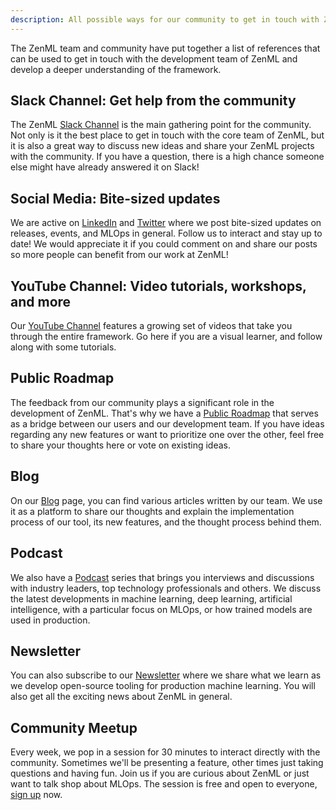 ```yaml
---
description: All possible ways for our community to get in touch with ZenML.
---
```


The ZenML team and community have put together a list of references
that can be used to get in touch with the development team of ZenML and 
develop a deeper understanding of the framework.

## Slack Channel: Get help from the community 

The ZenML [Slack Channel](https://zenml.io/slack-invite) is the main gathering 
point for the community. Not only is it the best place to get in touch with the 
core team of ZenML, but it is also a great way to discuss new ideas and share 
your ZenML projects with the community. If you have a question, there is 
a high chance someone else might have already answered it on Slack!

## Social Media: Bite-sized updates

We are active on [LinkedIn](https://www.linkedin.com/company/zenml) and 
[Twitter](https://twitter.com/zenml_io) where we post bite-sized updates on releases, 
events, and MLOps in general. Follow us to interact and stay up to date!
We would appreciate it if you could comment on and share our posts 
so more people can benefit from our work at ZenML!

## YouTube Channel: Video tutorials, workshops, and more

Our [YouTube Channel](https://www.youtube.com/c/ZenML)
features a growing set of videos that take you through the entire framework. 
Go here if you are a visual learner, and follow along with some tutorials.

## Public Roadmap

The feedback from our community plays a significant role in the development
of ZenML. That's why we have a [Public Roadmap](https://zenml.hellonext.co/roadmap) 
that serves as a bridge between our users and our development team. If you 
have ideas regarding any new features or want to prioritize one over 
the other, feel free to share your thoughts here or vote on existing ideas.

## Blog

On our [Blog](https://blog.zenml.io/) page, you can find various articles written by our team. We use 
it as a platform to share our thoughts and explain the implementation process 
of our tool, its new features, and the thought process behind them.

## Podcast

We also have a [Podcast](https://podcast.zenml.io/) series that brings you 
interviews and discussions with industry leaders, top technology professionals 
and others. We discuss the latest developments in machine learning, deep 
learning, artificial intelligence, with a particular focus on MLOps, or how 
trained models are used in production.

## Newsletter

You can also subscribe to our [Newsletter](https://zenml.substack.com/) where
we share what we learn as we develop open-source tooling for production 
machine learning. You will also get all the exciting news about ZenML in 
general.

## Community Meetup

Every week, we pop in a session for 30 minutes to interact directly with the 
community. Sometimes we'll be presenting a feature, other times just taking 
questions and having fun. Join us if you are curious about ZenML or just want 
to talk shop about MLOps. The session is free and open to everyone, 
[sign up](https://zenml.io/meet) now.

